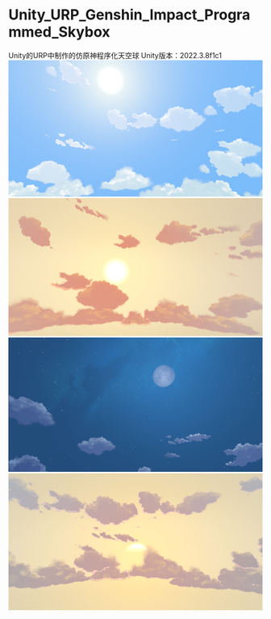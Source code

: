 # Unity_URP_Genshin_Impact_Programmed_Skybox
Unity的URP中制作的仿原神程序化天空球
Unity版本：2022.3.8f1c1
![Example Image](111.png)
![Example Image](222.png)
![Example Image](333.png)
![Example Image](444.png)
